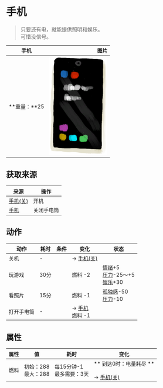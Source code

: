 # 手机  
> 只要还有电，就能提供照明和娱乐。<br>可惜没信号。  
  
  手机  |   图片   
 ----  |  ----:   
 **重量：**25  |  <img decoding="async" src="Sprite/PhoneOn.png" href="a.md" style="max-width:300px;max-height:300px;">   
  
## 获取来源  
来源  |  操作  
----  |  ----  
[手机(关)](PhoneOff.md)  |  开机  
[手机](PhoneOnLight.md)  |  关闭手电筒  
## 动作  
动作  |  耗时  |  条件  |  变化  |  状态  
----  |  ----  |  ----  |  ----  |  ----  
关机<br>  |  -  |    |  → [手机(关)](PhoneOff.md)  |    
玩游戏<br>  |  30分  |    |  燃料  -2  |  [情绪](Morale.md)+5<br>[压力](Stress.md)-25～+5<br>[娱乐](Entertainment.md)+30  
看照片<br>  |  15分  |    |  燃料  -1  |  [孤独感](Loneliness.md)-50<br>[压力](Stress.md)-10  
打开手电筒<br>  |  -  |    |  → [手机](PhoneOnLight.md)<br>燃料  -1  |    
## 属性   
属性  |  值  |  耗时  |  变化  
----  |  ----  |  ----  |  ----  
燃料  |  初始：288<br>最大：288  |  每15分钟-1<br>最多需要：3天  |  ** 到达0时：电量耗尽 **<br><br>→ [手机(关)](PhoneOff.md)  
